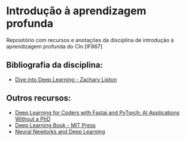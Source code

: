 # Introdução à aprendizagem profunda
Repositório com recursos e anotações da disciplina de introdução à aprendizagem profunda do CIn [IF867]

## Bibliografia da disciplina:
- [Dive into Deep Learning - Zachary Lipton](d2l.ai)

## Outros recursos:
- [Deep Learning for Coders with Fastai and PyTorch: AI Applications Without a PhD](https://course.fast.ai/Resources/book.html)
- [Deep Learning Book - MIT Press](https://www.deeplearningbook.org/)
- [Neural Newtorks and Deep Learning](http://neuralnetworksanddeeplearning.com/index.html)
